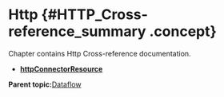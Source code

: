 # Http {#HTTP_Cross-reference_summary .concept}

Chapter contains Http Cross-reference documentation.

-   **[httpConnectorResource](../../../cross/dataflow/http/cross_httpConnectorResource.md)**  


**Parent topic:**[Dataflow](../../../cross/dataflow/dataflow.md)

